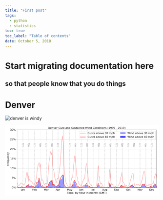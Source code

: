 ```yaml
---
title: "First post"
tags:
  - python
  - statistics
toc: true
toc_label: "Table of contents"
date: October 5, 2018
---
```


# Start migrating documentation here
## so that people know that you do things


# Denver

![denver is windy](https://github.com/sam-fahey/sam-fahey.github.io/blob/master/_posts/Denver_Wind_Year.png "Windyness")

<img src="Denver_Wind_Year.png" width="800" />
